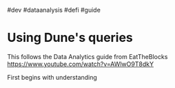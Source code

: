 #dev #dataanalysis #defi #guide

# Using Dune's queries

This follows the Data Analytics guide from EatTheBlocks
https://www.youtube.com/watch?v=AWlwO9T8dkY

First begins with understanding